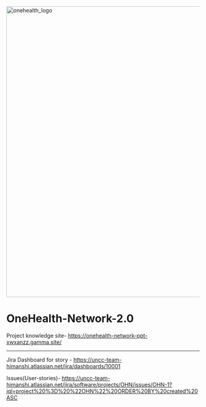 <img width="759" alt="onehealth_logo" src="https://github.com/user-attachments/assets/ad8a9094-9afa-4b6f-baec-3857e90d9763" />

# OneHealth-Network-2.0

Project knowledge site- https://onehealth-network-ppt-xwxanzz.gamma.site/

--------------------------------------------------------------------------
Jira Dashboard for story - https://uncc-team-himanshi.atlassian.net/jira/dashboards/10001 

Issues(User-stories)- https://uncc-team-himanshi.atlassian.net/jira/software/projects/OHN/issues/OHN-1?jql=project%20%3D%20%22OHN%22%20ORDER%20BY%20created%20ASC
